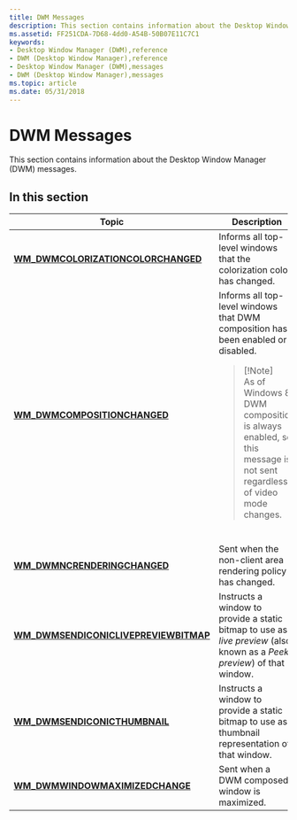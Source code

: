 ```yaml
---
title: DWM Messages
description: This section contains information about the Desktop Window Manager (DWM) messages.
ms.assetid: FF251CDA-7D68-4dd0-A54B-50B07E11C7C1
keywords:
- Desktop Window Manager (DWM),reference
- DWM (Desktop Window Manager),reference
- Desktop Window Manager (DWM),messages
- DWM (Desktop Window Manager),messages
ms.topic: article
ms.date: 05/31/2018
---
```


# DWM Messages

This section contains information about the Desktop Window Manager (DWM) messages.

## In this section



<table>
<colgroup>
<col style="width: 50%" />
<col style="width: 50%" />
</colgroup>
<thead>
<tr class="header">
<th>Topic</th>
<th>Description</th>
</tr>
</thead>
<tbody>
<tr class="odd">
<td><a href="wm-dwmcolorizationcolorchanged.md"><strong>WM_DWMCOLORIZATIONCOLORCHANGED</strong></a><br/></td>
<td>Informs all top-level windows that the colorization color has changed.<br/></td>
</tr>
<tr class="even">
<td><a href="wm-dwmcompositionchanged.md"><strong>WM_DWMCOMPOSITIONCHANGED</strong></a><br/></td>
<td>Informs all top-level windows that DWM composition has been enabled or disabled. <br/>
<blockquote>
[!Note]<br />
As of Windows 8, DWM composition is always enabled, so this message is not sent regardless of video mode changes.
</blockquote>
<br/></td>
</tr>
<tr class="odd">
<td><a href="wm-dwmncrenderingchanged.md"><strong>WM_DWMNCRENDERINGCHANGED</strong></a><br/></td>
<td>Sent when the non-client area rendering policy has changed.<br/></td>
</tr>
<tr class="even">
<td><a href="wm-dwmsendiconiclivepreviewbitmap.md"><strong>WM_DWMSENDICONICLIVEPREVIEWBITMAP</strong></a><br/></td>
<td>Instructs a window to provide a static bitmap to use as a <em>live preview</em> (also known as a <em>Peek preview</em>) of that window.<br/></td>
</tr>
<tr class="odd">
<td><a href="wm-dwmsendiconicthumbnail.md"><strong>WM_DWMSENDICONICTHUMBNAIL</strong></a><br/></td>
<td>Instructs a window to provide a static bitmap to use as a thumbnail representation of that window.<br/></td>
</tr>
<tr class="even">
<td><a href="wm-dwmwindowmaximizedchange.md"><strong>WM_DWMWINDOWMAXIMIZEDCHANGE</strong></a><br/></td>
<td>Sent when a DWM composed window is maximized.<br/></td>
</tr>
</tbody>
</table>



 

 

 





